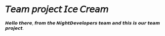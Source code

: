 # 𝘛𝘦𝘢𝘮 𝘱𝘳𝘰𝘫𝘦𝘤𝘵 𝘐𝘤𝘦 𝘊𝘳𝘦𝘢𝘮

𝙃𝙚𝙡𝙡𝙤 𝙩𝙝𝙚𝙧𝙚, 𝙛𝙧𝙤𝙢 𝙩𝙝𝙚 𝙉𝙞𝙜𝙝𝙩𝘿𝙚𝙫𝙚𝙡𝙤𝙥𝙚𝙧𝙨 𝙩𝙚𝙖𝙢 𝙖𝙣𝙙 𝙩𝙝𝙞𝙨 𝙞𝙨 𝙤𝙪𝙧 𝙩𝙚𝙖𝙢 𝙥𝙧𝙤𝙟𝙚𝙘𝙩.

